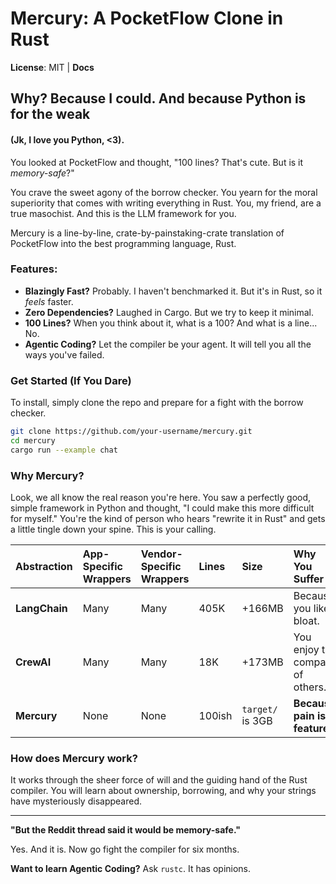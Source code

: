 # Mercury: A PocketFlow Clone in Rust

**License**: MIT | **Docs**

## Why? Because I could. And because Python is for the weak 
#### (Jk, I love you Python, <3).

You looked at PocketFlow and thought, "100 lines? That's cute. But is it *memory-safe*?"

You crave the sweet agony of the borrow checker. You yearn for the moral superiority that comes with writing everything in Rust. You, my friend, are a true masochist. And this is the LLM framework for you.

Mercury is a line-by-line, crate-by-painstaking-crate translation of PocketFlow into the best programming language, Rust.


### Features:

*   **Blazingly Fast?** Probably. I haven't benchmarked it. But it's in Rust, so it *feels* faster.
*   **Zero Dependencies?** Laughed in Cargo. But we try to keep it minimal.
*   **100 Lines?** When you think about it, what is a 100? And what is a line... No.
*   **Agentic Coding?** Let the compiler be your agent. It will tell you all the ways you've failed.

### Get Started (If You Dare)

To install, simply clone the repo and prepare for a fight with the borrow checker.

```bash
git clone https://github.com/your-username/mercury.git
cd mercury
cargo run --example chat
```

### Why Mercury?

Look, we all know the real reason you're here. You saw a perfectly good, simple framework in Python and thought, "I could make this more difficult for myself." You're the kind of person who hears "rewrite it in Rust" and gets a little tingle down your spine. This is your calling.

| Abstraction | App-Specific Wrappers | Vendor-Specific Wrappers | Lines | Size | Why You Suffer |
| :--- | :--- | :--- | :--- | :--- | :--- |
| **LangChain** | Many | Many | 405K | +166MB | Because you like bloat. |
| **CrewAI** | Many | Many | 18K | +173MB | You enjoy the company of others. |
| **Mercury** | None | None | 100ish | `target/` is 3GB | **Because pain is a feature.** |

### How does Mercury work?

It works through the sheer force of will and the guiding hand of the Rust compiler. You will learn about ownership, borrowing, and why your strings have mysteriously disappeared.

---

**"But the Reddit thread said it would be memory-safe."**

Yes. And it is. Now go fight the compiler for six months.

**Want to learn Agentic Coding?** Ask `rustc`. It has opinions.
